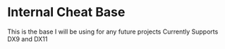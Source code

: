# Internal Cheat Base
 This is the base I will be using for any future projects Currently Supports DX9 and DX11
